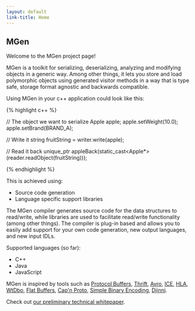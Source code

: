 ```yaml
---
layout: default
link-title: Home
---
```


## MGen

Welcome to the MGen project page!

MGen is a toolkit for serializing, deserializing, analyzing and modifying objects in a generic way. Among other things, it lets you store and load polymorphic objects using generated visitor methods in a way that is type safe, storage format agnostic and backwards compatible.


Using MGen in your c++ application could look like this:

{% highlight c++ %}

// The object we want to serialize
Apple apple;
apple.setWeight(10.0);
apple.setBrand(BRAND_A);
  
// Write it
string fruitString = writer.write(apple);
  
// Read it back
unique_ptr<Apple> appleBack(static_cast<Apple*>(reader.readObject(fruitString)));

{% endhighlight %}


This is achieved using:

 * Source code generation
 * Language specific support libraries
 
The MGen compiler generates source code for the data structures to read/write, while libraries are used to facilitate read/write functionality (among other things). The compiler is plug-in based and allows you to easily add support for your own code generation, new output languages, and new input IDLs.


Supported languages (so far):

 * C++
 * Java
 * JavaScript
 

MGen is inspired by tools such as [Protocol Buffers](https://code.google.com/p/protobuf/), [Thrift](http://thrift.apache.org/), [Avro](http://avro.apache.org/), [ICE](http://www.zeroc.com/ice.html "Internet Communications Engine"), [HLA](http://en.wikipedia.org/wiki/High-level_architecture_(simulation) "High level architecture"), [WtDbo](http://www.webtoolkit.eu/wt/), [Flat Buffers](http://google.github.io/flatbuffers/), [Cap'n Proto](http://kentonv.github.io/capnproto/), [Simple Binary Encoding](https://github.com/real-logic/simple-binary-encoding),
[Djinni](https://github.com/dropbox/djinni).

Check out [our preliminary technical whitepaper](http://culvertsoft.se/docs/WhitePaper.pdf).
